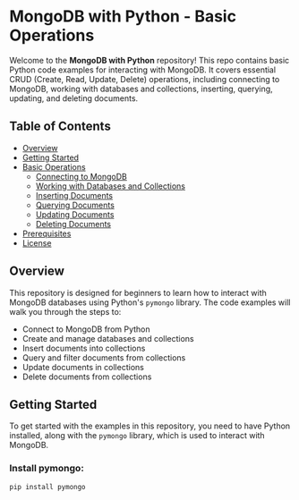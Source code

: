 # MongoDB with Python - Basic Operations

Welcome to the **MongoDB with Python** repository! This repo contains basic Python code examples for interacting with MongoDB. It covers essential CRUD (Create, Read, Update, Delete) operations, including connecting to MongoDB, working with databases and collections, inserting, querying, updating, and deleting documents.

## Table of Contents

- [Overview](#overview)
- [Getting Started](#getting-started)
- [Basic Operations](#basic-operations)
  - [Connecting to MongoDB](#1-how-to-connect-to-mongodb-using-python)
  - [Working with Databases and Collections](#2-working-with-databases-and-collections)
  - [Inserting Documents](#3-inserting-documents)
  - [Querying Documents](#4-querying-documents)
  - [Updating Documents](#5-updating-documents)
  - [Deleting Documents](#6-deleting-documents)
- [Prerequisites](#prerequisites)
- [License](#license)

## Overview

This repository is designed for beginners to learn how to interact with MongoDB databases using Python's `pymongo` library. The code examples will walk you through the steps to:

- Connect to MongoDB from Python
- Create and manage databases and collections
- Insert documents into collections
- Query and filter documents from collections
- Update documents in collections
- Delete documents from collections

## Getting Started

To get started with the examples in this repository, you need to have Python installed, along with the `pymongo` library, which is used to interact with MongoDB.

### Install pymongo:

```bash
pip install pymongo
